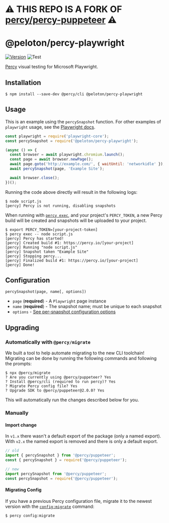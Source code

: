 # :warning: THIS REPO IS A FORK OF [percy/percy-puppeteer](https://github.com/percy/percy-puppeteer/) :warning:

# @peloton/percy-playwright
[![Version](https://img.shields.io/npm/v/@peloton/percy-playwright.svg)](https://npmjs.org/package/@peloton/percy-playwright)
![Test](https://github.com/pelotoncycle/percy-playwright/workflows/Test/badge.svg)

[Percy](https://percy.io) visual testing for Microsoft Playwright.

## Installation

```sh-session
$ npm install --save-dev @percy/cli @peloton/percy-playwright
```

## Usage

This is an example using the `percySnapshot` function. For other examples of `playwright`
usage, see the [Playwright docs](https://playwright.dev/).

```javascript
const playwright = require('playwright-core');
const percySnapshot = require('@peloton/percy-playwright');

(async () => {
  const browser = await playwright.chromium.launch();
  const page = await browser.newPage();
  await page.goto('http://example.com/', { waitUntil: 'networkidle' });
  await percySnapshot(page, 'Example Site');

  await browser.close();
})();
```

Running the code above directly will result in the following logs:

```sh-session
$ node script.js
[percy] Percy is not running, disabling snapshots
```

When running with [`percy
exec`](https://github.com/percy/cli/tree/master/packages/cli-exec#percy-exec), and your project's
`PERCY_TOKEN`, a new Percy build will be created and snapshots will be uploaded to your project.

```sh-session
$ export PERCY_TOKEN=[your-project-token]
$ percy exec -- node script.js
[percy] Percy has started!
[percy] Created build #1: https://percy.io/[your-project]
[percy] Running "node script.js"
[percy] Snapshot taken "Example Site"
[percy] Stopping percy...
[percy] Finalized build #1: https://percy.io/[your-project]
[percy] Done!
```

## Configuration

`percySnapshot(page, name[, options])`

- `page` (**required**) - A `Playwright` page instance
- `name` (**required**) - The snapshot name; must be unique to each snapshot
- `options` - [See per-snapshot configuration options](https://docs.percy.io/docs/cli-configuration#per-snapshot-configuration)

## Upgrading

### Automatically with `@percy/migrate`

We built a tool to help automate migrating to the new CLI toolchain! Migrating
can be done by running the following commands and following the prompts:

``` shell
$ npx @percy/migrate
? Are you currently using @percy/puppeteer? Yes
? Install @percy/cli (required to run percy)? Yes
? Migrate Percy config file? Yes
? Upgrade SDK to @percy/puppeteer@2.0.0? Yes
```

This will automatically run the changes described below for you.

### Manually

#### Import change

In `v1.x` there wasn't a default export of the package (only a named
export). With `v2.x` the named export is removed and there is only a default
export.

``` javascript
// old
import { percySnapshot } from '@percy/puppeteer';
const { percySnapshot } = require('@percy/puppeteer');

// new
import percySnapshot from '@percy/puppeteer';
const percySnapshot = require('@percy/puppeteer');
```

#### Migrating Config

If you have a previous Percy configuration file, migrate it to the newest version with the
[`config:migrate`](https://github.com/percy/cli/tree/master/packages/cli-config#percy-configmigrate-filepath-output) command:

```sh-session
$ percy config:migrate
```
